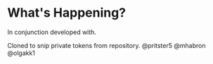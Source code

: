 # What's Happening?


In conjunction developed with.

Cloned to snip private tokens from repository.
@pritster5
@mhabron
@olgakk1
